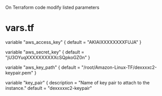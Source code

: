 On Terraform code modify listed parameters

vars.tf
========

variable "aws_access_key" {
  default = "AKIAIXXXXXXXXFUJA"
}

variable "aws_secret_key" {
  default = "jU3OYuqXXXXXXXXXXcSQpkoGZ0n"
}

variable "aws_key_path" {
  default = "/root/Amazon-Linux-TF/dexxxxc2-keypair.pem" 
}

variable "key_pair" {
  description = "Name of key pair to attach to the  instance."
  default = "dexxxxxc2-keypair"

